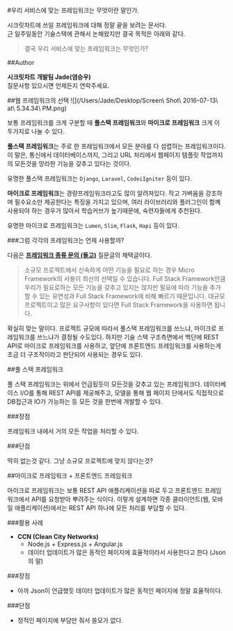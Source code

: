 #우리 서비스에 맞는 프레임워크는 무엇이란 말인가.

시크릿차트에 쓰일 프레임워크에 대해 정말 끝을 보려는 문서다.<br>
근 일주일동안 기술스택에 관해서 논해왔지만 결국 목적은 아래와 같다.
>결국 우리 서비스에 맞는 프레임워크는 무엇인가?


##Author

**시크릿차트 개발팀 Jade(염승우)**<br>
질문사항 있으시면 언제든지  연락주세요.

##웹 프레임워크의 선택
![](/Users/Jade/Desktop/Screen\ Shot\ 2016-07-13\ at\ 5.34.34\ PM.png)

보통 프레임워크를 크게 구분할 때 **풀스택 프레임워크**와 **마이크로 프레임워크** 크게 이 두가지로 나눌 수 있다.

**풀스택 프레임워크**는 주로 한 프레임워크에서 모든 분야를 다 섬렵하는 프레임워크이다. 이 말은, 통신에서 데이터베이스까지, 그리고 URL 처리에서 웹페이지 템플릿 작업까지의 모든것을 망라한 기능을 갖추고 있다는 것이다.

유명한 풀스택 프레임워크는 `Django`, `Laravel`, `CodeiIgniter` 등이 있다.

**마이크로 프레임워크**는 경량프레임워크라고도 많이 알려져있다. 작고 가벼움을 강조하며 필수요소만 제공한다는 특징을 가지고 있으며, 여러 라이브러리와 플러그인이 함꼐 사용되야 하는 경우가 많아서 학습커브가 높기때문에, 숙련자들에게 추천된다.

유명한 마이크로 프레임워크는 `Lumen`, `Slim`, `Flask`, `Hapi` 등이 있다.

###그럼 각각의 프레임워크는 언제 사용할까?

다음은 **[프레임워크 종류 문의 (돌고)](http://dolgo.net/%ED%94%84%EB%A0%88%EC%9E%84%EC%9B%8C%ED%81%AC/questions/57)** 질문글의 채택글이다.

>소규모 프로젝트에서 신속하게 어떤 기능을 필요로 하는 경우 Micro Framework의 사용이 최선의 선택일 수 있습니다. Full Stack Framework만큼 우리가 필요로하는 모든 기능을 갖추고 있지는 않지만 필요에 따라 기능을 추가할 수 있는 유연성과 Full Stack Framework에 비해 빠르기 때문입니다. 대규모 프로젝트이고 많은 요구사항이 있다면 Full Stack Framework을 사용하면 됩니다.

확실히 맞는 말이다. 프로젝트 규모에 따라서 풀스택 프레임워크를 쓰느냐, 마이크로 프레임워크를 쓰느냐가 결정될 수도있다. 하지만 기술 스택 구조측면에서 백단에 REST API로 마이크로 프레임워크를 사용하고, 앞단에 프론트엔드 프레임워크를 사용하는게 조금 더 구조적이라고 판단되어 사용되는 경우도 있다.

##풀 스택 프레임워크

풀 스택 프레임워크는 위에서 언급됬듯이 모든것을 갖추고 있는 프레임워크다. 데이터베이스 I/O를 통해 REST API를 제공해주고, 모델을 통해 웹 페이지 단에서도 직접적으로 DB접근과 IO가 가능하는 등 모든 것을 한번에 개발할 수 있다.

###장점

프레임워크 내에서 거의 모든 작업을 처리할 수 있다.

###단점

딱히 없는것 같다. 그냥 소규모 프로젝트에 맞지 않다는것?

##마이크로 프레임워크 + 프론트엔드 프레임워크

마이크로 프레임워크는 보통 REST API 애플리케이션을 따로 두고 프론트엔드 프레임워크에서 API를 요청받아 뿌려주는 식이다. 이렇게 설계하면 각종 클라이언트(웹, 모바일 애플리케이션)에서는 REST API 하나에 모든 처리를 부담할 수 있다.

###활용 사례
 - **CCN (Clean City Networks)**
	 - Node.js + Express.js + Angular.js
	 - 데이터 업데이트가 많은 동적인 페이지에 효율적이라서 사용한다고 한다 (Json의 말)


###장점
 - 아까 Json이 언급했듯 데이터 업데이트가 많은 동적인 페이지에 정말 효율적이다.
 
###단점
 - 정적인 페이지에 부담만 줘서 쓸모가 없다.